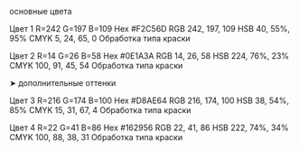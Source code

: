 основные цвета

Цвет 1
R=242 G=197 B=109
Hex #F2C56D
RGB 242, 197, 109
HSB 40, 55%, 95%
CMYK 5, 24, 65, 0
Обработка типа краски

Цвет 2
R=14 G=26 B=58
Hex #0E1A3A
RGB 14, 26, 58
HSB 224, 76%, 23%
CMYK 100, 91, 45, 54
Обработка типа краски

➤ дополнительные оттенки

Цвет 3
R=216 G=174 B=100
Hex #D8AE64
RGB 216, 174, 100
HSB 38, 54%, 85%
CMYK 15, 31, 67, 4
Обработка типа краски

Цвет 4
R=22 G=41 B=86
Hex #162956
RGB 22, 41, 86
HSB 222, 74%, 34%
CMYK 100, 88, 38, 31
Обработка типа краски